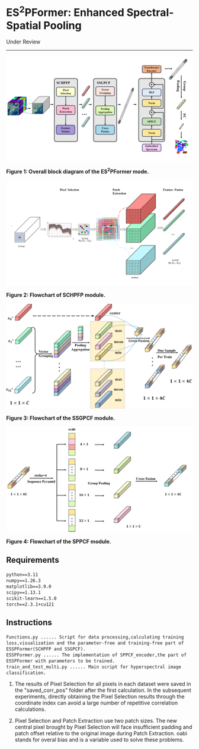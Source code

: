 # ES<sup>2</sup>PFormer: Enhanced Spectral-Spatial Pooling
Under Review
___________

<img src="./fig/ESSPFormer.png" alt="alt text" width="600"/>

**Figure 1: Overall block diagram of the ES<sup>2</sup>PFormer mode.**

<img src="./fig/SCHPFP.png" alt="alt text" width="600"/>

**Figure 2: Flowchart of SCHPFP module.**

<img src="./fig/SSGPCF.png" alt="alt text" width="600"/>

**Figure 3: Flowchart of the SSGPCF module.**

<img src="./fig/SPPCF.png" alt="alt text" width="600"/>

**Figure 4: Flowchart of the SPPCF module.**


Requirements
---------------------
    
    python==3.11
    numpy==1.26.3
    matplotlib==3.9.0
    scipy==1.13.1
    scikit-learn==1.5.0
    torch==2.3.1+cu121

Instructions
---------------------
    Functions.py ...... Script for data processing,calculating training loss,visualization and the parameter-free and training-free part of ESSPFormer(SCHPFP and SSGPCF).
    ESSPFormer.py ...... The implementation of SPPCF_encoder,the part of ESSPFormer with parameters to be trained.
    train_and_test_multi.py ...... Main script for hyperspectral image classification.

1. The results of Pixel Selection for all pixels in each dataset were saved in the "saved_corr_pos" folder after the first calculation. In the subsequent experiments, directly obtaining the Pixel Selection results through the coordinate index can avoid a large number of repetitive correlation calculations.

2. Pixel Selection and Patch Extraction use two patch sizes. The new central pixel brought by Pixel Selection will face insufficient padding and patch offset relative to the original image during Patch Extraction. oabi stands for overal bias and is a variable used to solve these problems.
